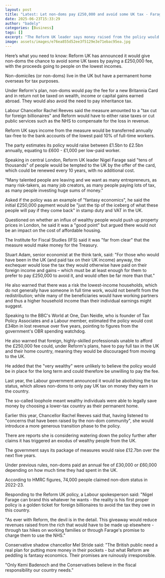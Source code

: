 ```yaml
---
layout: post
title: "Latest: Let non-doms pay £250,000 and avoid some UK tax - Farage"
date: 2025-06-23T15:33:29
author: "badely"
categories: [Business]
tags: []
excerpt: "The Reform UK leader says money raised from the policy would go to the lowest-paid 10% of full-time workers."
image: assets/images/e76ea855d52ee3f5129e3e71ebac95ea.jpg
---
```


Here’s what you need to know: Reform UK has announced it would give non-doms the chance to avoid some UK taxes by paying a £250,000 fee, with the proceeds going to people on the lowest incomes.

Non-domiciles (or non-doms) live in the UK but have a permanent home overseas for tax purposes.

Under Reform's plan, non-doms would pay the fee for a new Britannia Card and in return not be taxed on wealth, income or capital gains earned abroad. They would also avoid the need to pay inheritance tax.

Labour Chancellor Rachel Reeves said the measure amounted to a "tax cut for foreign billionaires" and Reform would have to either raise taxes or cut public services such as the NHS to compensate for the loss in revenue. 

Reform UK says income from the measure would be transferred annually tax-free to the bank accounts of the lowest paid 10% of full-time workers.

The party estimates its policy would raise between £1.5bn to £2.5bn annually, equating to £600 - £1,000 per low-paid worker. 

Speaking in central London, Reform UK leader Nigel Farage said "tens of thousands" of people would be tempted to the UK by the offer of the card, which could be renewed every 10 years, with no additional cost. 

 "Many talented people are leaving and we want as many entrepreneurs, as many risk-takers, as many job creators, as many people paying lots of tax, as many people investing huge sums of money."

Asked if the policy was an example of "fantasy economics", he said the initial £250,000 payment would be "just the tip of the iceberg of what these people will pay if they come back" in stamp duty and VAT in the UK. 

Questioned on whether an influx of wealthy people would push up property prices in London, he said it was a "good point" but argued there would not be an impact on the cost of affordable housing. 

The Institute for Fiscal Studies (IFS) said it was "far from clear" that the measure would make money for the Treasury.

Stuart Adam, senior economist at the think tank, said: "For those who would have been in the UK (and paid tax on their UK income) anyway, the exchequer would lose the tax they would otherwise have paid on their foreign income and gains – which must be at least enough for them to prefer to pay £250,000 to avoid it, and would often be far more than that."

He also warned that there was a risk the lowest-income households, which do not generally have someone in full time work, would not benefit from the redistribution; while many of the beneficiaries would have working partners and thus a higher household income than their individual earnings might suggest.

Speaking to the BBC's World at One, Dan Neidle, who is founder of Tax Policy Associates and a Labour member, estimated the policy would cost £34bn in lost revenue over five years, pointing to figures from the government's OBR spending watchdog.

He also warned that foreign, highly-skilled professionals unable to afford the £250,000 fee could, under Reform's plans, have to pay full tax in the UK and their home country, meaning they would be discouraged from moving to the UK.

He added that the "very wealthy" were unlikely to believe the policy would be in place for the long term and could therefore be unwilling to pay the fee.

Last year, the Labour government announced it would be abolishing the tax status, which allows non-doms to only pay UK tax on money they earn in the country. 

The so-called loophole meant wealthy individuals were able to legally save money by choosing a lower-tax country as their permanent home.

Earlier this year, Chancellor Rachel Reeves said that, having listened to "concerns that have been raised by the non-dom community", she would introduce a more generous transition phase to the policy.

There are reports she is considering watering down the policy further after claims it has triggered an exodus of wealthy people from the UK.

The government says its package of measures would raise £12.7bn over the next five years.

Under previous rules, non-doms paid an annual fee of £30,000 or £60,000 depending on how much time they had spent in the UK. 

According to HMRC figures, 74,000 people claimed non-dom status in 2022-23. 

Responding to the Reform UK policy, a Labour spokesperson said: "Nigel Farage can brand this whatever he wants - the reality is his first proper policy is a golden ticket for foreign billionaires to avoid the tax they owe in this country.

"As ever with Reform, the devil is in the detail. This giveaway would reduce revenues raised from the rich that would have to be made up elsewhere - through tax hikes on working families or through Farage's promise to charge them to use the NHS."

Conservative shadow chancellor Mel Stride said: "The British public need a real plan for putting more money in their pockets - but what Reform are peddling is fantasy economics. Their promises are ruinously irresponsible.

"Only Kemi Badenoch and the Conservatives believe in the fiscal responsibility our country needs."

